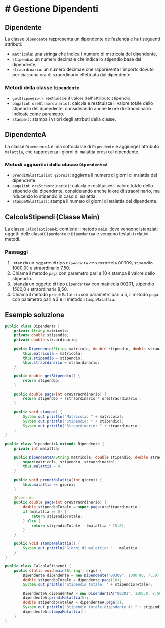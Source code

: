 # # Gestione Dipendenti

## Dipendente

La classe `Dipendente` rappresenta un dipendente dell'azienda e ha i seguenti attributi:

- `matricola`: una stringa che indica il numero di matricola del dipendente,
- `stipendio`: un numero decimale che indica lo stipendio base del dipendente,
- `straordinario`: un numero decimale che rappresenta l'importo dovuto per ciascuna ora di straordinario effettuata dal dipendente.

### Metodi della classe `Dipendente`

- `getStipendio()`: restituisce il valore dell'attributo stipendio.
- `paga(int oreStraordinario)`: calcola e restituisce il valore totale dello stipendio del dipendente, considerando anche le ore di straordinario indicate come parametro.
- `stampa()`: stampa i valori degli attributi della classe.

## DipendenteA

La classe `DipendenteA` è una sottoclasse di `Dipendente` e aggiunge l'attributo `malattia`, che rappresenta i giorni di malattia presi dal dipendente.

### Metodi aggiuntivi della classe `DipendenteA`

- `prendiMalattia(int giorni)`: aggiorna il numero di giorni di malattia del dipendente.
- `paga(int oreStraordinario)`: calcola e restituisce il valore totale dello stipendio del dipendente, considerando anche le ore di straordinario, ma riducendo lo stipendio in caso di malattia.
- `stampaMalattia()`: stampa il numero di giorni di malattia del dipendente.

## CalcolaStipendi (Classe Main)

La classe `CalcolaStipendi` contiene il metodo `main`, dove vengono istanziati oggetti delle classi `Dipendente` e `DipendenteA` e vengono testati i relativi metodi.

### Passaggi

1. Istanzia un oggetto di tipo `Dipendente` con matricola 00309, stipendio 1000,00 e straordinario 7,50.
2. Chiama il metodo `paga` con parametro pari a 10 e stampa il valore dello stipendio.
3. Istanzia un oggetto di tipo `DipendenteA` con matricola 00201, stipendio 1500,0 e straordinario 8,50.
4. Chiama il metodo `prendiMalattia` con parametro pari a 5, il metodo `paga` con parametro pari a 3 e il metodo `stampaMalattia`.

## Esempio soluzione

```java
public class Dipendente {
    private String matricola;
    private double stipendio;
    private double straordinario;

    public Dipendente(String matricola, double stipendio, double straordinario) {
        this.matricola = matricola;
        this.stipendio = stipendio;
        this.straordinario = straordinario;
    }

    public double getStipendio() {
        return stipendio;
    }

    public double paga(int oreStraordinario) {
        return stipendio + (straordinario * oreStraordinario);
    }

    public void stampa() {
        System.out.println("Matricola: " + matricola);
        System.out.println("Stipendio: " + stipendio);
        System.out.println("Straordinario: " + straordinario);
    }
}

public class DipendenteA extends Dipendente {
    private int malattia;

    public DipendenteA(String matricola, double stipendio, double straordinario) {
        super(matricola, stipendio, straordinario);
        this.malattia = 0;
    }

    public void prendiMalattia(int giorni) {
        this.malattia += giorni;
    }

    @Override
    public double paga(int oreStraordinario) {
        double stipendioTotale = super.paga(oreStraordinario);
        if (malattia == 0) {
            return stipendioTotale;
        } else {
            return stipendioTotale - (malattia * 15.0);
        }
    }

    public void stampaMalattia() {
        System.out.println("Giorni di malattia: " + malattia);
    }
}

public class CalcolaStipendi {
    public static void main(String[] args) {
        Dipendente dipendente = new Dipendente("00309", 1000.00, 7.50);
        double stipendioTotale = dipendente.paga(10);
        System.out.println("Stipendio totale: " + stipendioTotale);

        DipendenteA dipendenteA = new DipendenteA("00201", 1500.0, 8.50);
        dipendenteA.prendiMalattia(5);
        double stipendioTotaleA = dipendenteA.paga(3);
        System.out.println("Stipendio totale dipendente A: " + stipendioTotaleA);
        dipendenteA.stampaMalattia();
    }
}
```
